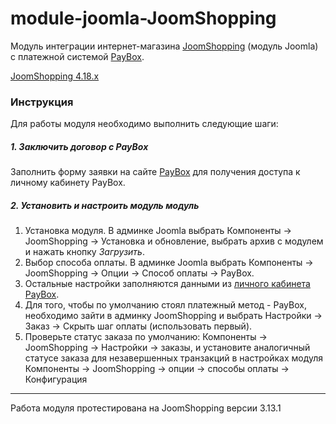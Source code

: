 # module-joomla-JoomShopping

Модуль интеграции интернет-магазина [JoomShopping](https://joomshopping.pro/) (модуль Joomla) с платежной системой [PayBox](https://paybox.money).

[JoomShopping 4.18.x](https://github.com/PayBox/module-joomla-JoomShopping/raw/4.18/module-joomla-JoomShopping-4.18.zip) 

### Инструкция

Для работы модуля необходимо выполнить следующие шаги:

##### 1. Заключить договор с PayBox

Заполнить форму заявки на сайте [PayBox](https://paybox.money) для получения доступа к личному кабинету PayBox.

##### 2. Установить и настроить модуль модуль

1. Установка модуля. В админке Joomla выбрать Компоненты &rarr; JoomShopping &rarr; Установка и обновление, выбрать архив с модулем и нажать кнопку *Загрузить*.
2. Выбор способа оплаты. В админке Joomla выбрать Компоненты &rarr; JoomShopping &rarr; Опции &rarr; Способ оплаты &rarr; PayBox.
3. Остальные настройки заполняются данными из [личного кабинета PayBox](https://my.paybox.money).
4. Для того, чтобы по умолчанию стоял платежный метод - PayBox, необходимо зайти в админку JoomShopping и выбрать Настройки &rarr; Заказ &rarr; Скрыть шаг оплаты (использовать первый).
5. Проверьте статус заказа по умолчанию: Компоненты &rarr; JoomShopping &rarr; Настройки &rarr; заказы, и установите аналогичный статусе заказа для незавершенных транзакций в настройках модуля Компоненты &rarr; JoomShopping &rarr; опции &rarr; способы оплаты &rarr; Конфигурация
---

Работа модуля протестирована на JoomShopping версии 3.13.1
